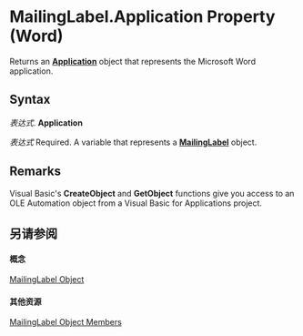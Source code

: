 
# MailingLabel.Application Property (Word)

Returns an  **[Application](d1cf6f8f-4e88-bf01-93b4-90a83f79cb44.md)** object that represents the Microsoft Word application.


## Syntax

 _表达式_. **Application**

 _表达式_ Required. A variable that represents a **[MailingLabel](9dd073b7-5d53-0f1e-f19a-9abf6427b3f2.md)** object.


## Remarks

Visual Basic's  **CreateObject** and **GetObject** functions give you access to an OLE Automation object from a Visual Basic for Applications project.


## 另请参阅


#### 概念


[MailingLabel Object](9dd073b7-5d53-0f1e-f19a-9abf6427b3f2.md)
#### 其他资源


[MailingLabel Object Members](http://msdn.microsoft.com/library/de103cf3-3c98-c22c-dc4a-52f6ff308571%28Office.15%29.aspx)